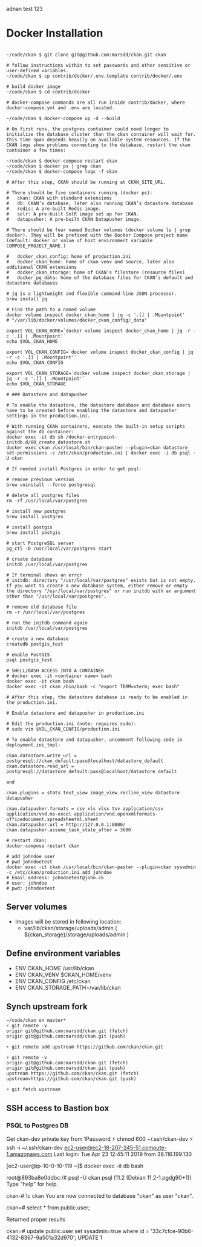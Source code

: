 adnan test 123

# Docker Installation

``` shell

~/code/ckan $ git clone git@github.com:marsdd/ckan.git ckan

# follow instructions within to set passwords and other sensitive or user-defined variables.
~/code/ckan $ cp contrib/docker/.env.template contrib/docker/.env

# build docker image
~/code/ckan $ cd contrib/docker

# docker-compose commands are all run inside contrib/docker, where docker-compose.yml and .env are located.

~/code/ckan $ docker-compose up -d --build

# On first runs, the postgres container could need longer to initialize the database cluster than the ckan container will wait for. This time span depends heavily on available system resources. If the CKAN logs show problems connecting to the database, restart the ckan container a few times:

~/code/ckan $ docker-compose restart ckan
~/code/ckan $ docker ps | grep ckan
~/code/ckan $ docker-compose logs -f ckan

# After this step, CKAN should be running at CKAN_SITE_URL.

# There should be five containers running (docker ps):
#   ckan: CKAN with standard extensions
#   db: CKAN’s database, later also running CKAN’s datastore database
#   redis: A pre-built Redis image.
#   solr: A pre-built SolR image set up for CKAN.
#   datapusher: A pre-built CKAN Datapusher image.

# There should be four named Docker volumes (docker volume ls | grep docker). They will be prefixed with the Docker Compose project name (default: docker or value of host environment variable COMPOSE_PROJECT_NAME.)

#   docker_ckan_config: home of production.ini
#   docker_ckan_home: home of ckan venv and source, later also additional CKAN extensions
#   docker_ckan_storage: home of CKAN’s filestore (resource files)
#   docker_pg_data: home of the database files for CKAN’s default and datastore databases

# jq is a lightweight and flexible command-line JSON processor.
brew install jq

# Find the path to a named volume
docker volume inspect docker_ckan_home | jq -c '.[] | .Mountpoint'
# "/var/lib/docker/volumes/docker_ckan_config/_data"

export VOL_CKAN_HOME=`docker volume inspect docker_ckan_home | jq -r -c '.[] | .Mountpoint'`
echo $VOL_CKAN_HOME

export VOL_CKAN_CONFIG=`docker volume inspect docker_ckan_config | jq -r -c '.[] | .Mountpoint'`
echo $VOL_CKAN_CONFIG

export VOL_CKAN_STORAGE=`docker volume inspect docker_ckan_storage | jq -r -c '.[] | .Mountpoint'`
echo $VOL_CKAN_STORAGE

# ### Datastore and datapusher

# To enable the datastore, the datastore database and database users have to be created before enabling the datastore and datapusher settings in the production.ini.

# With running CKAN containers, execute the built-in setup scripts against the db container:
docker exec -it db sh /docker-entrypoint-initdb.d/00_create_datastore.sh
docker exec ckan /usr/local/bin/ckan-paster --plugin=ckan datastore set-permissions -c /etc/ckan/production.ini | docker exec -i db psql -U ckan

# If needed install Postgres in order to get psql:

# remove previous version
brew uninstall --force postgresql

# delete all postgres files
rm -rf /usr/local/var/postgres

# install new postgres
brew install postgres

# install postgis
brew install postgis

# start PostgreSQL server
pg_ctl -D /usr/local/var/postgres start

# create database
initdb /usr/local/var/postgres

# If terminal shows an error
# initdb: directory "/usr/local/var/postgres" exists but is not empty. If you want to create a new database system, either remove or empty the directory "/usr/local/var/postgres" or run initdb with an argument other than "/usr/local/var/postgres".

# remove old database file
rm -r /usr/local/var/postgres

# run the initdb command again
initdb /usr/local/var/postgres

# create a new database
createdb postgis_test

# enable PostGIS
psql postgis_test

# SHELL/BASH ACCESS INTO A CONTAINER
# docker exec -it <container name> bash
docker exec -it ckan bash
docker exec -it ckan /bin/bash -c "export TERM=xterm; exec bash"

# After this step, the datastore database is ready to be enabled in the production.ini.

# Enable datastore and datapusher in production.ini

# Edit the production.ini (note: requires sudo):
# sudo vim $VOL_CKAN_CONFIG/production.ini

# To enable datastore and datapusher, uncomment following code in deployment.ini_tmpl:

ckan.datastore.write_url = postgresql://ckan_default:pass@localhost/datastore_default
ckan.datastore.read_url = postgresql://datastore_default:pass@localhost/datastore_default

and

ckan.plugins = stats text_view image_view recline_view datastore datapusher

ckan.datapusher.formats = csv xls xlsx tsv application/csv application/vnd.ms-excel application/vnd.openxmlformats-officedocument.spreadsheetml.sheet
ckan.datapusher.url = http://127.0.0.1:8800/
ckan.datapusher.assume_task_stale_after = 3600

# restart ckan:
docker-compose restart ckan

# add johndoe user
# pwd johndoetest
docker exec -it ckan /usr/local/bin/ckan-paster --plugin=ckan sysadmin -c /etc/ckan/production.ini add johndoe
# Email address: johndoetest@john.ck
# user: johndoe
# pwd: johndoetest

```

## Server volumes

- Images will be stored in following location:
  - var/lib/ckan/storage/uploads/admin ( ${ckan_storage}/storage/uploads/admin )

## Define environment variables

- ENV CKAN_HOME /usr/lib/ckan
- ENV CKAN_VENV $CKAN_HOME/venv
- ENV CKAN_CONFIG /etc/ckan
- ENV CKAN_STORAGE_PATH=/var/lib/ckan

## Synch upstream fork

```shell
~/code/ckan on master*
⚡ git remote -v
origin git@github.com:marsdd/ckan.git (fetch)
origin git@github.com:marsdd/ckan.git (push)

⚡ git remote add upstream https://github.com/ckan/ckan.git

⚡ git remote -v
origin git@github.com:marsdd/ckan.git (fetch)
origin git@github.com:marsdd/ckan.git (push)
upstream https://github.com/ckan/ckan.git (fetch)
upstreamvhttps://github.com/ckan/ckan.git (push)

⚡ git fetch upstream
```

## SSH access to Bastion box

### PSQL to Postgres DB

Get ckan-dev private key from 1Password
⚡ chmod 600 ~/.ssh/ckan-dev
⚡ ssh -i ~/.ssh/ckan-dev ec2-user@ec2-18-207-245-51.compute-1.amazonaws.com
Last login: Tue Apr 23 12:45:11 2019 from 38.116.199.130

[ec2-user@ip-10-0-10-119 ~]$ docker exec -it db bash

root@893ba8e0ddbc:/# psql -U ckan
psql (11.2 (Debian 11.2-1.pgdg90+1))
Type "help" for help.

ckan-# \c ckan
You are now connected to database "ckan" as user "ckan".

ckan=# select * from public.user;

Returned proper results

ckan=# update public.user set sysadmin=true where id = '33c7cfce-90b6-4132-8367-9a501a32d970';
UPDATE 1



